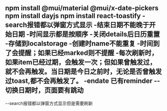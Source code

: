 
npm install @mui/material @mui/x-date-pickers
npm install dayjs
npm install react-toastify
-search报错都以弹窗方式显示
-结束日期不能晚于开始日期
-时间显示都是按顺序
-关闭details后日历重置
-存储到localstorage
-创建时name不能重复
-时间到了会提醒；如果已经marked则不提醒
-每次刷新时，如果item已经过期，会触发一次；但如果曾触发过，就不会再触发。当日期是今日之前时，无论是否曾触发过toast,都不会再触发了。
-endate 已有reminder
--切换日期时，页面要有跳动
-

--search报错都以弹窗方式显示但是需要刷新


